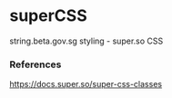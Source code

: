 # superCSS
string.beta.gov.sg styling - super.so CSS

### References
https://docs.super.so/super-css-classes
